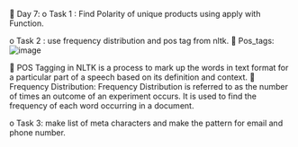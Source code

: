 	Day 7:
o	Task 1 : Find Polarity of unique products using apply with Function.

o	Task 2 : use frequency distribution and pos tag from nltk.
	Pos_tags:
![image](https://user-images.githubusercontent.com/72680045/120969736-27137b80-c788-11eb-8410-cae78b5fc4f2.png)

	POS Tagging in NLTK is a process to mark up the words in text format for a particular part of a speech based on its definition and context.
	Frequency Distribution: Frequency Distribution is referred to as the number of times an outcome of an experiment occurs. It is used to find the frequency of each word occurring in a document.

o	Task 3: make list of meta characters and make the pattern for email and phone number.